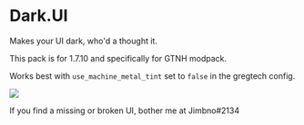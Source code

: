 # Dark.UI
Makes your UI dark, who'd a thought it.

This pack is for 1.7.10 and specifically for GTNH modpack.

Works best with `use_machine_metal_tint` set to `false` in the gregtech config.

<img src="https://imgur.com/U4YwJ3C.png" />


 If you find a missing or broken UI, bother me at Jimbno#2134



  
 


